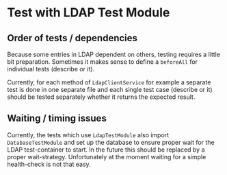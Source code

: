 # Test with LDAP Test Module

## Order of tests / dependencies

Because some entries in LDAP dependent on others, testing requires a little bit preparation.
Sometimes it makes sense to define a `beforeAll` for individual tests (describe or it).

Currently, for each method of `LdapClientService` for example a separate test is done in one separate file
and each single test case (describe or it) should be tested separately whether it returns the expected result.

## Waiting / timing issues

Currently, the tests which use `LdapTestModule` also import `DatabaseTestModule` and set up the database to ensure proper
wait for the LDAP test-container to start. In the future this should be replaced by a proper wait-strategy. Unfortunately at the moment
waiting for a simple health-check is not that easy.
